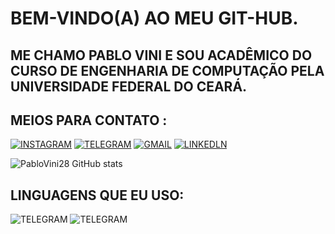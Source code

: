 # BEM-VINDO(A) AO MEU GIT-HUB.

## ME CHAMO PABLO VINI E SOU ACADÊMICO DO CURSO DE ENGENHARIA DE COMPUTAÇÃO PELA UNIVERSIDADE FEDERAL DO CEARÁ.
    
## MEIOS PARA CONTATO :

  [![INSTAGRAM](https://img.shields.io/badge/Instagram-E4405F?style=for-the-badge&logo=instagram&logoColor=white)](https://instagram.com/pablovinix_?igshid=OGQ5ZDc2ODk2ZA==)
  [![TELEGRAM](https://img.shields.io/badge/Telegram-26A5E4.svg?style=for-the-badge&logo=Telegram&logoColor=white)](https://t.me/PabloVini2811)
  [![GMAIL](https://img.shields.io/badge/Gmail-EA4335.svg?style=for-the-badge&logo=Gmail&logoColor=white)](https://mail.google.com/mail/u/0/?fs=1&tf=cm&source=mailto&to=pablovsa2811@gmail.com)
  [![LINKEDLN](https://img.shields.io/badge/LinkedIn-0A66C2.svg?style=for-the-badge&logo=LinkedIn&logoColor=white)](https://www.linkedin.com/in/pablo-vinicios-da-silva-araujo-89b159280?lipi=urn%3Ali%3Apage%3Ad_flagship3_profile_view_base_contact_details%3B6v%2FbR%2BFATmOox9skY4jw%2Fg%3D%3D)  

  ![PabloVini28 GitHub stats](https://github-readme-stats.vercel.app/api?username=PabloVini28&icons=true&theme=transparent)

## LINGUAGENS QUE EU USO:

 ![TELEGRAM](https://img.shields.io/badge/C-A8B9CC.svg?style=for-the-badge&logo=C&logoColor=black) ![TELEGRAM](https://img.shields.io/badge/C++-00599C.svg?style=for-the-badge&logo=C++&logoColor=white)
    
    
